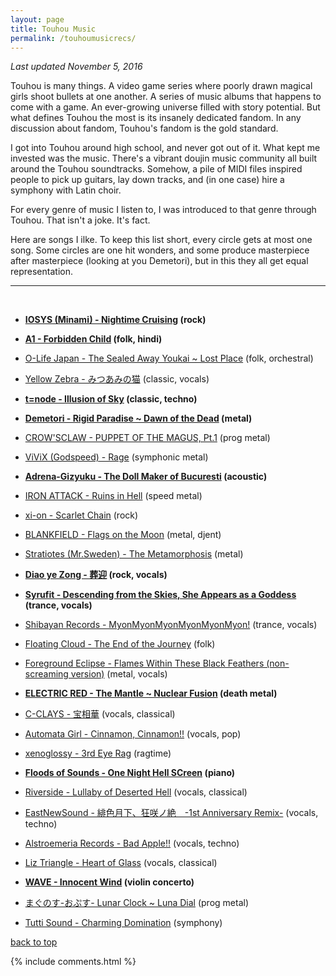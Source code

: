 ```yaml
---
layout: page
title: Touhou Music
permalink: /touhoumusicrecs/
---
```


*Last updated November 5, 2016*

Touhou is many things. A video game series where poorly drawn magical girls
shoot bullets at one another. A series of music albums that happens to come
with a game. An ever-growing universe filled with story potential.
But what defines Touhou the most is its insanely dedicated fandom. In any
discussion about fandom, Touhou's fandom is the gold standard.

I got into Touhou around high school, and never got out of it. What kept me
invested was the music. There's a vibrant doujin music community all built
around the Touhou soundtracks. Somehow, a pile of MIDI files inspired
people to pick up guitars, lay down tracks, and (in one case) hire a
symphony with Latin choir.

For every genre of music I listen to, I was introduced to that genre through
Touhou. That isn't a joke. It's fact.

Here are songs I ilke. To keep this list short, every circle gets at
most one song. Some circles are one hit wonders, and some produce masterpiece
after masterpiece (looking at you Demetori), but in this they all get
equal representation.


-----------------------
<br><a name="top"></a>

* **[IOSYS (Minami) - Nightime Cruising](https://www.youtube.com/watch?v=BOXJqqCPWKo) (rock)**

* **[A1 - Forbidden Child](https://www.youtube.com/watch?v=osK40WMqHYM) (folk, hindi)**

* [O-Life Japan - The Sealed Away Youkai ~ Lost Place](https://www.youtube.com/watch?v=36dRdM51my8) (folk, orchestral)

* [Yellow Zebra - みつあみの猫](https://www.youtube.com/watch?v=X6ckiNPuK7s) (classic, vocals)

* **[t=node - Illusion of Sky](https://www.youtube.com/watch?v=T_vgwOCEQTY) (classic, techno)**

* **[Demetori - Rigid Paradise ~ Dawn of the Dead](https://www.youtube.com/watch?v=ZQucOyYVvUY) (metal)**

* [CROW'SCLAW - PUPPET OF THE MAGUS, Pt.1](https://www.youtube.com/watch?v=vSOfIOXnsZ4) (prog metal)

* [ViViX (Godspeed) - Rage](https://www.youtube.com/watch?v=lFo17csru7o) (symphonic metal)

* **[Adrena-Gizyuku - The Doll Maker of Bucuresti](https://www.youtube.com/watch?v=PhPntnzwUAk) (acoustic)**

* [IRON ATTACK - Ruins in Hell](https://www.youtube.com/watch?v=TW3UOENoiqc) (speed metal)

* [xi-on - Scarlet Chain](https://www.youtube.com/watch?v=wRbKTqW2TPA) (rock)

* [BLANKFIELD - Flags on the Moon](https://www.youtube.com/watch?v=3vFTxQeqSTQ) (metal, djent)

* [Stratiotes (Mr.Sweden) - The Metamorphosis](https://www.youtube.com/watch?v=sMZ2hjAV22k) (metal)

* **[Diao ye Zong - 葬迎](https://www.youtube.com/watch?v=iYK5-29_cbU) (rock, vocals)**

* **[Syrufit - Descending from the Skies, She Appears as a Goddess](https://www.youtube.com/watch?v=IUqCIpUsEu4) (trance, vocals)**

* [Shibayan Records - MyonMyonMyonMyonMyonMyon!](https://www.youtube.com/watch?v=zQutTXEQtWc) (trance, vocals)

* [Floating Cloud - The End of the Journey](https://www.youtube.com/watch?v=gSInKRZ4uBg) (folk)

* [Foreground Eclipse - Flames Within These Black Feathers (non-screaming version)](https://www.youtube.com/watch?v=ASmN8x6sPjc) (metal, vocals)

* **[ELECTRIC RED - The Mantle ~ Nuclear Fusion](https://www.youtube.com/watch?v=at8cjnHd0-A) (death metal)**

* [C-CLAYS - 宝相華](https://www.youtube.com/watch?v=SOxTWPFk7wE) (vocals, classical)

* [Automata Girl - Cinnamon, Cinnamon!!](https://www.youtube.com/watch?v=POZG7qjrgYo) (vocals, pop)

* [xenoglossy - 3rd Eye Rag](https://www.youtube.com/watch?v=Qj4IYafwuKc) (ragtime)

* **[Floods of Sounds - One Night Hell SCreen](https://www.youtube.com/watch?v=T75iD_KlUlA) (piano)**

* [Riverside - Lullaby of Deserted Hell](https://www.youtube.com/watch?v=SQJwuEtRZjw) (vocals, classical)

* [EastNewSound -  緋色月下、狂咲ノ絶　-1st Anniversary Remix-](https://www.youtube.com/watch?v=xOz-T3NPtLA) (vocals, techno)

* [Alstroemeria Records - Bad Apple!!](https://www.youtube.com/watch?v=ksY3LvYhp6c) (vocals, techno)

* [Liz Triangle - Heart of Glass](https://www.youtube.com/watch?v=rrNB6-aUffc) (vocals, classical)

* **[WAVE - Innocent Wind](https://www.youtube.com/watch?v=O-e2U7PHAe4) (violin concerto)**

* [まぐのす-おぷす- Lunar Clock ~ Luna Dial](https://www.youtube.com/watch?v=f4c9OFqCfFM) (prog metal)

* [Tutti Sound - Charming Domination](https://www.youtube.com/watch?v=2PyfklMQmzY) (symphony)

[back to top](#top)

{% include comments.html %}

